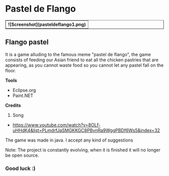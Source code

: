 # Pastel de Flango
<table border="1">
  <tr>
    <th>
    ![Screenshot](pasteldeflango1.png)
    </th>
  </tr>
</table>

## Flango pastel

It is a game alluding to the famous meme "pastel de flango", the game consists of feeding our Asian friend to eat all the chicken pastries that are appearing, as you cannot waste food so you cannot let any pastel fall on the floor.

<b> Tools</b>
* Eclipse.org
* Paint.NET

<b>Credits</b>
<br>
1. Song

* https://www.youtube.com/watch?v=8OLf-uHHdK4&list=PLmdrfJaSMGKKGC8PBynRa9WggPBDf6Ws5&index=32


The game was made in java.
I accept any kind of suggestions

Note: The project is constantly evolving, when it is finished it will no longer be open source.

### Good luck :)
